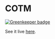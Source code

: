 # COTM

[![Greenkeeper badge](https://badges.greenkeeper.io/Ranjan-Bagri/cotm.svg)](https://greenkeeper.io/)

See it live [here](https://ranjan-bagri.github.io/cotm/).
